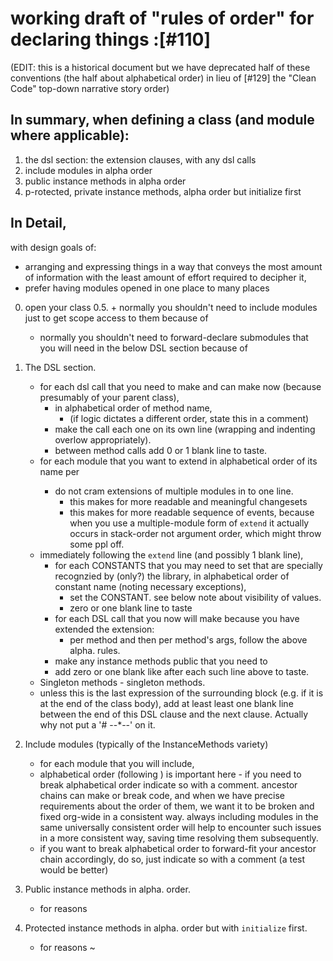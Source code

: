 # working draft of "rules of order" for declaring things :[#110]

(EDIT: this is a historical document but we have deprecated half of
these conventions (the half about alphabetical order) in lieu of [#129]
the "Clean Code" top-down narrative story order)

## In summary, when defining a class (and module where applicable):

1. the dsl section: the extension clauses, with any dsl calls
2. include modules in alpha order
3. public instance methods in alpha order
4. p-rotected, private instance methods, alpha order but initialize first


## In Detail,

with design goals of:
+   arranging and expressing things in a way that conveys the most
    amount of information with the least amount of effort required to
    decipher it,
+   prefer having modules opened in one place to many places

0.   open your class
0.5. + normally you shouldn't need to include modules just to get scope
       access to them because of <the convention>
     + normally you shouldn't need to forward-declare submodules that
       you will need in the below DSL section because of
       <the lazy loading option>
1.   The DSL section.
     + for each dsl call that you need to make and can make now
       (because presumably of your parent class),
       + in alphabetical order of method name,
         + (if logic dictates a different order, state this in a comment)
       + make the call each one on its own line (wrapping and indenting
       overlow appropriately).
       + between method calls add 0 or 1 blank line to taste.
     + for each module that you want to extend in alphabetical order
       of its name per <the convention>
       + do not cram extensions of multiple modules in to one line.
         + this makes for more readable and meaningful changesets
         + this makes for more readable sequence of events, because
           when you use a multiple-module form of `extend` it actually
           occurs in stack-order not argument order, which might throw
           some ppl off.
     + immediately following the `extend` line (and possibly 1 blank line),
       + for each CONSTANTS that you may need to set that are specially
         recognzied by (only?) the library, in alphabetical order of
         constant name (noting necessary exceptions),
         + set the CONSTANT. see below note about visibility of values.
         + zero or one blank line to taste
       + for each DSL call that you now will make because you have
         extended the extension:
         + per method and then per method's args, follow the above alpha. rules.
       + make any instance methods public that you need to
       + add zero or one blank like after each such line above to taste.
     + Singleton methods - singleton methods.
     + unless this is the last expression of the surrounding block
       (e.g. if it is at the end of the class body), add at least
       least one blank line between the end of this DSL clause and the
       next clause.  Actually why not put a '# --*--' on it.
2.   Include modules (typically of the InstanceMethods variety)
       + for each module that you will include,
       + alphabetical order (following <the convention>) is important here -
         if you need to break alphabetical order indicate so with a
         comment. ancestor chains can make or break code, and when we
         have precise requirements about the order of them, we want it
         to be broken and fixed org-wide in a consistent way. always
         including modules in the same universally consistent order will
         help to encounter such issues in a more consistent way, saving
         time resolving them subsequently.
       + if you want to break alphabetical order to forward-fit your
         ancestor chain accordingly, do so, just indicate so with a comment
         (a test would be better)

3.   Public instance methods in alpha. order.
       + for reasons
4.   Protected instance methods in alpha. order but with `initialize` first.
       + for reasons
~
